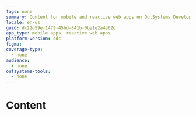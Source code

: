 ```yaml
---
tags: none
summary: Content for mobile and reactive web apps on OutSystems Developer Cloud (ODC).
locale: en-us
guid: dc22d59e-1479-45bd-841b-0be1e2a4a62d
app_type: mobile apps, reactive web apps
platform-version: odc
figma:
coverage-type:
  - none
audience:
  - none
outsystems-tools:
  - none
---
```

# Content
